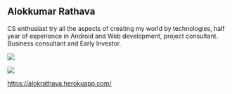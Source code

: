 
## Alokkumar Rathava
CS enthusiast try all the aspects of creating my world by technologies, half year of experience in Android and Web development, project consultant. Business consultant and Early Investor.



<img src="https://github-readme-stats.vercel.app/api?username=alokrathava" />

<span align="right"> <img src="https://github-readme-stats.vercel.app/api/top-langs/?username=alokrathava" /> </span>

<!-- <img src="https://github-readme-stats.vercel.app/api/wakatime?username=alokrathava" /> -->

https://alokrathava.herokuapp.com/
